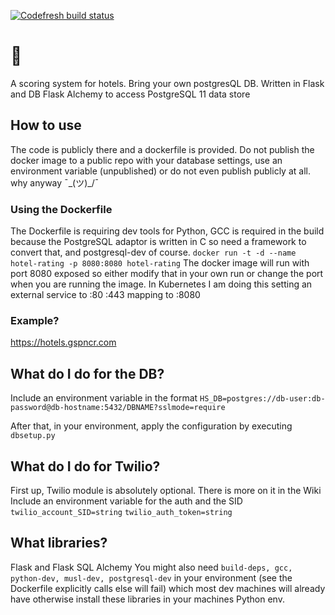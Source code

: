 [![Codefresh build status]( https://g.codefresh.io/api/badges/pipeline/gspncr/gspncr%2Fhotel-ranking%2Fhotel-ranking?branch=master&key=eyJhbGciOiJIUzI1NiJ9.NWM3YmQ5NzgzMDU2OTc1MTdiNzE2OTE2.iDFBIDm5TkPau_1RhFNBVAHdEFNoBrokFJc28CMxZsw&type=cf-1)]( https://g.codefresh.io/pipelines/hotel-ranking/builds?repoOwner=gspncr&repoName=hotel-ranking&serviceName=gspncr%2Fhotel-ranking&filter=trigger:build~Build;branch:master;pipeline:5c9bb36dffcc2195f0091f0e~hotel-ranking)

# 🏨

A scoring system for hotels. Bring your own postgresQL DB. Written in Flask and DB Flask Alchemy to access PostgreSQL 11 data store

## How to use
The code is publicly there and a dockerfile is provided. Do not publish the docker image to a public repo with your database settings, use an environment variable (unpublished) or do not even publish publicly at all. why anyway ¯\_(ツ)_/¯

### Using the Dockerfile
The Dockerfile is requiring dev tools for Python, GCC is required in the build because the PostgreSQL adaptor is written in C so need a framework to convert that, and postgresql-dev of course.
`docker run -t -d --name hotel-rating -p 8080:8080 hotel-rating`
The docker image will run with port 8080 exposed so either modify that in your own run or change the port when you are running the image. In Kubernetes I am doing this setting an external service to :80 :443 mapping to :8080

### Example?
https://hotels.gspncr.com

## What do I do for the DB?
Include an environment variable in the format `HS_DB=postgres://db-user:db-password@db-hostname:5432/DBNAME?sslmode=require`

After that, in your environment, apply the configuration by executing `dbsetup.py`

## What do I do for Twilio?
First up, Twilio module is absolutely optional. There is more on it in the Wiki
Include an environment variable for the auth and the SID
`twilio_account_SID=string`
`twilio_auth_token=string`

## What libraries?
Flask and Flask SQL Alchemy
You might also need `build-deps, gcc, python-dev, musl-dev, postgresql-dev` in your environment (see the Dockerfile explicitly calls else will fail) which most dev machines will already have otherwise install these libraries in your machines Python env.
